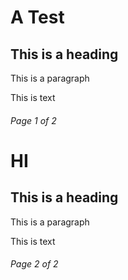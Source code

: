 # A Test  
## This is a heading  
This is a paragraph

This is text  
###### Page 1 of 2  
# HI  
## This is a heading  
This is a paragraph

This is text  
###### Page 2 of 2 